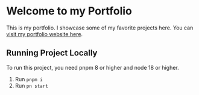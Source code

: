 # Welcome to my Portfolio

This is my portfolio. I showcase some of my favorite projects here. You can [visit my portfolio website here](https://jordansportfolio.com/).

## Running Project Locally

To run this project, you need pnpm 8 or higher and node 18 or higher.

1. Run `pnpm i`
2. Run `pn start`
